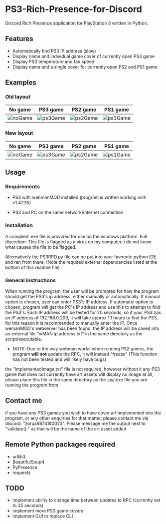 # PS3-Rich-Presence-for-Discord
 
Discord Rich Presence application for PlayStation 3 written in Python.
## Features
* Automatically find PS3 IP address (slow)
* Display name and individual game cover of currently open PS3 game
* Display PS3 temperature and fan speed
* Display name and a single cover for currently open PS2 and PS1 game
 
## Examples
### Old layout
 No game 	| 	PS3 game 	|	PS2 game 	|	PS1 game 	|
 -----------|---------------|---------------|---------------|
 ![noGame](https://imgur.com/gdAaT1F.png) | ![ps3Game](https://imgur.com/ZD1BF70.png) | ![ps2Game](https://imgur.com/n7o0msJ.png) | ![ps1Game](https://imgur.com/CYlTcm6.png)

### New layout
 No game 	| 	PS3 game 	|	PS2 game 	|	PS1 game 	|
 -----------|---------------|---------------|---------------|
 ![noGame](https://i.imgur.com/lw1vMGz.png) | ![ps3Game](https://i.imgur.com/aQxcbQG.png) | ![ps2Game](https://i.imgur.com/Z5vYdog.png) | ![ps1Game](https://i.imgur.com/7qfsisz.png) |
 
## Usage

### Requirements
* PS3 with webmanMOD installed (program is written working with v1.47.35)

* PS3 and PC on the same network/internet connection

### Installation
A compiled .exe file is provided for use on the windows platform. 
Full discretion: This file is flagged as a virus on my computer, i do not know what causes the file to be flagged.

Alternatively the PS3RPD.py file can be put into your favourite python IDE and ran from there. (Note the required external dependencies listed at the bottom of this readme file)

### General instructions
When running the program, the user will be prompted for how the program should get the PS3's ip address, either manually or automatically.
If manual option is chosen, user can enter PS3's IP address.
If automatic option is chosen, program will get the PC's IP address and use this to attempt to find the PS3's.
Each IP address will be tested for 20 seconds, so if your PS3 has an IP address of 192.168.0.200, it will take approx 1.1 hours to find the PS3, for this reason it is recommended to manually enter the IP.
Once wemanMOD's webserver has been found, the IP address will be saved into an external file "wMAN ip address.txt" in the same directory as the script/executable.

* NOTE: Due to the way webman works when running PS2 games, the program __will not__ update the RPC, it will instead "freeze" (This function has not been tested and will likely have bugs)

the "implementedImage.txt" file is not required, however without it any PS3 game that does not currently have art assets will display no image at all,
please place this file in the same directory as the .py/.exe file you are running the program from

## Contact me
if you have any PS3 games you wish to have cover art implemented into the program, or any other enquiries for that matter, please contact me via discord: "zorua98741#0023".
Please message me the output next to "validate():" as that will be the name of the art asset added. 

## Remote Python packages required
* urllib3
* BeautifulSoup4
* PyPresence
* requests

## TODO
* implement ability to change time between updates to RPC (currently set to 35 seconds)
* implement more PS3 game covers
* implement GUI to replace CLI
